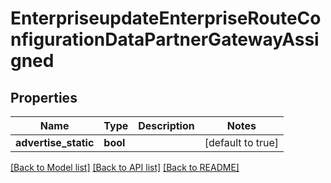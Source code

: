 # EnterpriseupdateEnterpriseRouteConfigurationDataPartnerGatewayAssigned

## Properties
Name | Type | Description | Notes
------------ | ------------- | ------------- | -------------
**advertise_static** | **bool** |  | [default to true]

[[Back to Model list]](../README.md#documentation-for-models) [[Back to API list]](../README.md#documentation-for-api-endpoints) [[Back to README]](../README.md)



